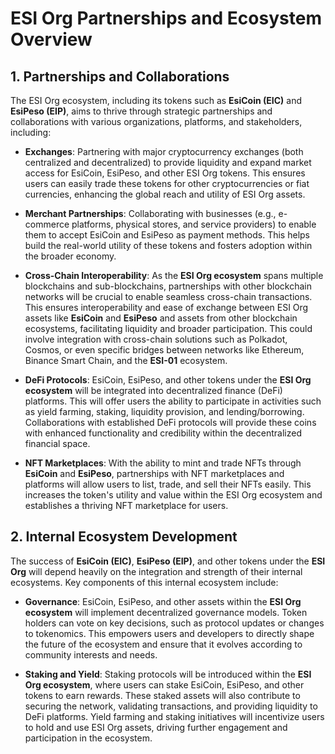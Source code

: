 # ESI Org Partnerships and Ecosystem Overview

## 1. Partnerships and Collaborations

The ESI Org ecosystem, including its tokens such as **EsiCoin (EIC)** and **EsiPeso (EIP)**, aims to thrive through strategic partnerships and collaborations with various organizations, platforms, and stakeholders, including:

- **Exchanges**: Partnering with major cryptocurrency exchanges (both centralized and decentralized) to provide liquidity and expand market access for EsiCoin, EsiPeso, and other ESI Org tokens. This ensures users can easily trade these tokens for other cryptocurrencies or fiat currencies, enhancing the global reach and utility of ESI Org assets.
  
- **Merchant Partnerships**: Collaborating with businesses (e.g., e-commerce platforms, physical stores, and service providers) to enable them to accept EsiCoin and EsiPeso as payment methods. This helps build the real-world utility of these tokens and fosters adoption within the broader economy.

- **Cross-Chain Interoperability**: As the **ESI Org ecosystem** spans multiple blockchains and sub-blockchains, partnerships with other blockchain networks will be crucial to enable seamless cross-chain transactions. This ensures interoperability and ease of exchange between ESI Org assets like **EsiCoin** and **EsiPeso** and assets from other blockchain ecosystems, facilitating liquidity and broader participation. This could involve integration with cross-chain solutions such as Polkadot, Cosmos, or even specific bridges between networks like Ethereum, Binance Smart Chain, and the **ESI-01** ecosystem.

- **DeFi Protocols**: EsiCoin, EsiPeso, and other tokens under the **ESI Org ecosystem** will be integrated into decentralized finance (DeFi) platforms. This will offer users the ability to participate in activities such as yield farming, staking, liquidity provision, and lending/borrowing. Collaborations with established DeFi protocols will provide these coins with enhanced functionality and credibility within the decentralized financial space.

- **NFT Marketplaces**: With the ability to mint and trade NFTs through **EsiCoin** and **EsiPeso**, partnerships with NFT marketplaces and platforms will allow users to list, trade, and sell their NFTs easily. This increases the token's utility and value within the ESI Org ecosystem and establishes a thriving NFT marketplace for users.

## 2. Internal Ecosystem Development

The success of **EsiCoin (EIC)**, **EsiPeso (EIP)**, and other tokens under the **ESI Org** will depend heavily on the integration and strength of their internal ecosystems. Key components of this internal ecosystem include:

- **Governance**: EsiCoin, EsiPeso, and other assets within the **ESI Org ecosystem** will implement decentralized governance models. Token holders can vote on key decisions, such as protocol updates or changes to tokenomics. This empowers users and developers to directly shape the future of the ecosystem and ensure that it evolves according to community interests and needs.

- **Staking and Yield**: Staking protocols will be introduced within the **ESI Org ecosystem**, where users can stake EsiCoin, EsiPeso, and other tokens to earn rewards. These staked assets will also contribute to securing the network, validating transactions, and providing liquidity to DeFi platforms. Yield farming and staking initiatives will incentivize users to hold and use ESI Org assets, driving further engagement and participation in the ecosystem.
